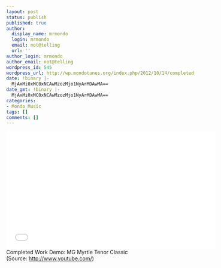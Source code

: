 ```yaml
---
layout: post
status: publish
published: true
author:
  display_name: mrmondo
  login: mrmondo
  email: not@telling
  url: ''
author_login: mrmondo
author_email: not@telling
wordpress_id: 545
wordpress_url: http://wp.mondotunes.org/index.php/2012/10/14/completed-work-demo-mg-myrtle-tenor-classic/
date: !binary |-
  MjAxMi0xMC0xNCAwMzozMjo1NyArMDAwMA==
date_gmt: !binary |-
  MjAxMi0xMC0xNCAwMzozMjo1NyArMDAwMA==
categories:
- Mondo Music
tags: []
comments: []
---
```

<iframe width="560" height="315" src="//www.youtube.com/embed/7VXMC79twnA" frameborder="0"> </iframe>
Completed Work Demo: MG Myrtle Tenor Classic
<div class="attribution">(<span>Source:</span> <a href="http://www.youtube.com/">http://www.youtube.com/</a>)</div>

